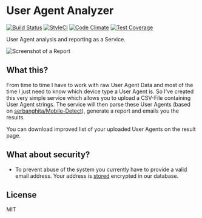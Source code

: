 # User Agent Analyzer

[![Build Status](https://travis-ci.org/stefanzweifel/user-agent-analyzer.svg?branch=master)](https://travis-ci.org/stefanzweifel/user-agent-analyzer)
[![StyleCI](https://styleci.io/repos/55907025/shield)](https://styleci.io/repos/55907025)
[![Code Climate](https://codeclimate.com/github/stefanzweifel/user-agent-analyzer/badges/gpa.svg)](https://codeclimate.com/github/stefanzweifel/user-agent-analyzer)
[![Test Coverage](https://codeclimate.com/github/stefanzweifel/user-agent-analyzer/badges/coverage.svg)](https://codeclimate.com/github/stefanzweifel/user-agent-analyzer/coverage)

User Agent analysis and reporting as a Service.

![Screenshot of a Report](https://github.com/stefanzweifel/user-agent-analyzer/blob/master/public/images/screenshot-of-report.png?raw=true)

## What this?

From time to time I have to work with raw User Agent Data and most of the time I just need to know which device type a User Agent is. So I've created this very simple service which allows you to upload a CSV-File containing User Agent strings.
The service will then parse these User Agents (based on [serbanghita/Mobile-Detect](https://github.com/serbanghita/Mobile-Detect)), generate a report and emails you the results. 

You can download improved list of your uploaded User Agents on the result page.

## What about security?

- To prevent abuse of the system you currently have to provide a valid email address. Your address is [stored](https://github.com/stefanzweifel/user-agent-analyzer/blob/master/app/Models/Process.php#L38-L41) encrypted in our database.


## License

MIT